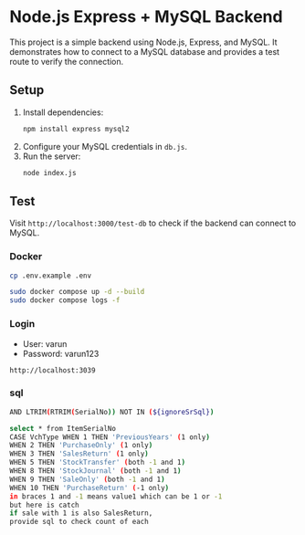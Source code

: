 # Node.js Express + MySQL Backend

This project is a simple backend using Node.js, Express, and MySQL. It demonstrates how to connect to a MySQL database and provides a test route to verify the connection.

## Setup

1. Install dependencies:
   ```bash
   npm install express mysql2
   ```
2. Configure your MySQL credentials in `db.js`.
3. Run the server:
   ```bash
   node index.js
   ```

## Test
Visit `http://localhost:3000/test-db` to check if the backend can connect to MySQL.

### Docker
```bash
cp .env.example .env
```
```bash
sudo docker compose up -d --build
sudo docker compose logs -f
```

### Login
- User: varun
- Password: varun123
```
http://localhost:3039
```

### sql 
```bash
AND LTRIM(RTRIM(SerialNo)) NOT IN (${ignoreSrSql})
```
```bash
select * from ItemSerialNo 
CASE VchType WHEN 1 THEN 'PreviousYears' (1 only) 
WHEN 2 THEN 'PurchaseOnly' (1 only) 
WHEN 3 THEN 'SalesReturn' (1 only) 
WHEN 5 THEN 'StockTransfer' (both -1 and 1) 
WHEN 8 THEN 'StockJournal' (both -1 and 1) 
WHEN 9 THEN 'SaleOnly' (both -1 and 1) 
WHEN 10 THEN 'PurchaseReturn' (-1 only) 
in braces 1 and -1 means value1 which can be 1 or -1 
but here is catch 
if sale with 1 is also SalesReturn, 
provide sql to check count of each
```
